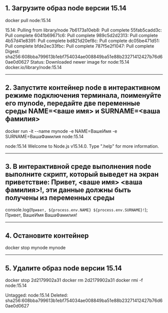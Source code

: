 ## 1. Загрузите образ node версии 15.14
docker pull node:15.14

15.14: Pulling from library/node
7b6173a10eb8: Pull complete
55fab5cadd3c: Pull complete
6041b69671c6: Pull complete
989c5d2d2313: Pull complete
4b57d41e8391: Pull complete
bd821d20ef8c: Pull complete
dc05be471d51: Pull complete
bfde2ec33fbc: Pull complete
787f5e2f1047: Pull complete
Digest: sha256:608bba799613b1ebf754034ae008849ba51e88b23271412427b76d60ae0d0627
Status: Downloaded newer image for node:15.14
docker.io/library/node:15.14

---

## 2. Запустите контейнер node в интерактивном режиме подключения терминала, поименуйте его mynode, передайте две переменные среды NAME=<ваше имя> и SURNAME=<ваша фамилия>

docker run -it --name mynode -e NAME=ВашеИмя -e SURNAME=ВашаФамилия node:15.14

node:15.14
Welcome to Node.js v15.14.0.
Type ".help" for more information.

---

## 3. В интерактивной среде выполнения node выполните скрипт, который выведет на экран приветствие: Привет, <ваше имя> <ваша фамилия>!, эти данные должны быть получены из переменных среды
console.log(`Привет, ${process.env.NAME} ${process.env.SURNAME}!`);
Привет, ВашеИмя ВашаФамилия!

---

## 4. Остановите контейнер
docker stop mynode
mynode

---

## 5. Удалите образ node версии 15.14
docker stop 2d2179902a31
docker rm 2d2179902a31
docker rmi -f node:15.14

Untagged: node:15.14
Deleted: sha256:608bba799613b1ebf754034ae008849ba51e88b23271412427b76d60ae0d0627